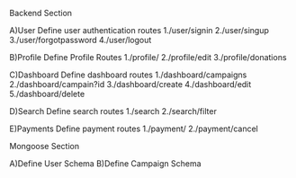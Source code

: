 Backend Section

A)User
Define user authentication routes
1./user/signin
2./user/singup
3./user/forgotpassword
4./user/logout

B)Profile
Define Profile Routes
1./profile/
2./profile/edit
3./profile/donations

C)Dashboard
Define dashboard routes
1./dashboard/campaigns
2./dashboard/campain?id
3./dashboard/create
4./dashboard/edit
5./dashboard/delete

D)Search
Define search routes
1./search
2./search/filter

E)Payments
Define payment routes
1./payment/
2./payment/cancel

Mongoose Section

A)Define User Schema
B)Define Campaign Schema
